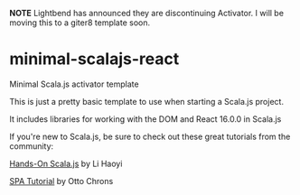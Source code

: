 **NOTE** Lightbend has announced they are discontinuing Activator. I will be moving this to a giter8 template soon.

# minimal-scalajs-react
Minimal Scala.js activator template

This is just a pretty basic template to use when starting a Scala.js project.

It includes libraries for working with the DOM and React 16.0.0 in Scala.js

If you're new to Scala.js, be sure to check out these great tutorials from the community:

[Hands-On Scala.js](http://www.lihaoyi.com/hands-on-scala-js/#Hands-onScala.js) by Li Haoyi

[SPA Tutorial](https://github.com/ochrons/scalajs-spa-tutorial) by Otto Chrons
